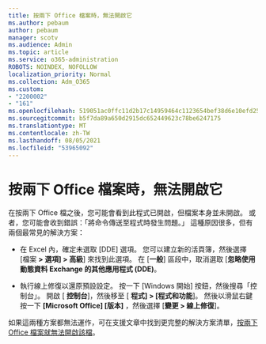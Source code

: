 ```yaml
---
title: 按兩下 Office 檔案時，無法開啟它
ms.author: pebaum
author: pebaum
manager: scotv
ms.audience: Admin
ms.topic: article
ms.service: o365-administration
ROBOTS: NOINDEX, NOFOLLOW
localization_priority: Normal
ms.collection: Adm_O365
ms.custom:
- "2200002"
- "161"
ms.openlocfilehash: 519051ac0ffc11d2b17c14959464c1123654bef38d6e10efd252b4ff3d8bbc1b
ms.sourcegitcommit: b5f7da89a650d2915dc652449623c78be6247175
ms.translationtype: MT
ms.contentlocale: zh-TW
ms.lasthandoff: 08/05/2021
ms.locfileid: "53965092"
---
```

# <a name="double-clicking-an-office-file-fails-to-open-it"></a>按兩下 Office 檔案時，無法開啟它

在按兩下 Office 檔之後，您可能會看到此程式已開啟，但檔案本身並未開啟。 或者，您可能會收到錯誤：「將命令傳送至程式時發生問題。」 這種原因很多，但有兩個最常見的解決方案：

- 在 Excel 內，確定未選取 [DDE] 選項。 您可以建立新的活頁簿，然後選擇 [檔案 **> 選項] > 高級**] 來找到此選項。 在 [**一般**] 區段中，取消選取 [**忽略使用動態資料 Exchange 的其他應用程式 (DDE)**。

- 執行線上修復以還原預設設定。 按一下 [Windows 開始] 按鈕，然後搜尋「控制台」。 開啟 [ **控制台**]，然後移至 [ **程式] > [程式和功能**]。 然後以滑鼠右鍵按一下 **[Microsoft Office] [版本]** ，然後選擇 [**變更 > 線上修復**]。

如果這兩種方案都無法運作，可在支援文章中找到更完整的解決方案清單，[按兩下 Office 檔案就無法開啟該檔](https://support.office.com/article/Double-clicking-an-Office-file-fails-to-open-it-1e9c0ad9-34c8-4440-a42e-d30186b29ed6)。
